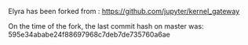 Elyra has been forked from :
https://github.com/jupyter/kernel_gateway

On the time of the fork, the last commit hash on master was:
595e34ababe24f88697968c7deb7de735760a6ae

